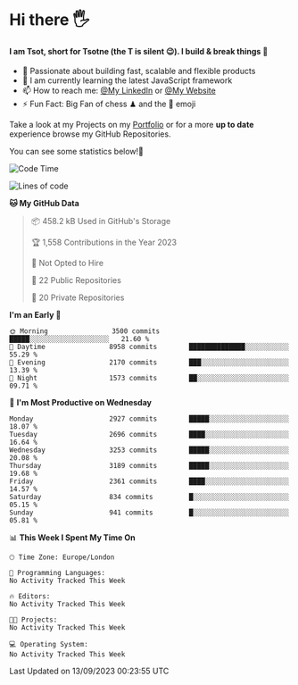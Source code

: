 # Hi there :raised_hand_with_fingers_splayed:
#### I am Tsot, short for Tsotne (the T is silent :wink:). I build & break things :space_invader:
- :telescope: Passionate about building fast, scalable and flexible products
- :seedling: I am currently learning the latest JavaScript framework 
- :mailbox: How to reach me: [@My LinkedIn](https://www.linkedin.com/in/tsotne-gvadzabia/) or [@My Website](https://tsotne.co.uk/contact)
- :zap: Fun Fact: Big Fan of chess ♟ and the 👾 emoji

Take a look at my Projects on my [Portfolio](https://tsotne.co.uk/) or for a more **up to date** experience browse my GitHub Repositories.

You can see some statistics below!:space_invader:
<!--START_SECTION:waka-->
![Code Time](http://img.shields.io/badge/Code%20Time-761%20hrs%202%20mins-blue)

![Lines of code](https://img.shields.io/badge/From%20Hello%20World%20I%27ve%20Written-7.2%20million%20lines%20of%20code-blue)

**🐱 My GitHub Data** 

> 📦 458.2 kB Used in GitHub's Storage 
 > 
> 🏆 1,558 Contributions in the Year 2023
 > 
> 🚫 Not Opted to Hire
 > 
> 📜 22 Public Repositories 
 > 
> 🔑 20 Private Repositories 
 > 
**I'm an Early 🐤** 

```text
🌞 Morning                3500 commits        █████░░░░░░░░░░░░░░░░░░░░   21.60 % 
🌆 Daytime                8958 commits        ██████████████░░░░░░░░░░░   55.29 % 
🌃 Evening                2170 commits        ███░░░░░░░░░░░░░░░░░░░░░░   13.39 % 
🌙 Night                  1573 commits        ██░░░░░░░░░░░░░░░░░░░░░░░   09.71 % 
```
📅 **I'm Most Productive on Wednesday** 

```text
Monday                   2927 commits        █████░░░░░░░░░░░░░░░░░░░░   18.07 % 
Tuesday                  2696 commits        ████░░░░░░░░░░░░░░░░░░░░░   16.64 % 
Wednesday                3253 commits        █████░░░░░░░░░░░░░░░░░░░░   20.08 % 
Thursday                 3189 commits        █████░░░░░░░░░░░░░░░░░░░░   19.68 % 
Friday                   2361 commits        ████░░░░░░░░░░░░░░░░░░░░░   14.57 % 
Saturday                 834 commits         █░░░░░░░░░░░░░░░░░░░░░░░░   05.15 % 
Sunday                   941 commits         █░░░░░░░░░░░░░░░░░░░░░░░░   05.81 % 
```


📊 **This Week I Spent My Time On** 

```text
🕑︎ Time Zone: Europe/London

💬 Programming Languages: 
No Activity Tracked This Week

🔥 Editors: 
No Activity Tracked This Week

🐱‍💻 Projects: 
No Activity Tracked This Week

💻 Operating System: 
No Activity Tracked This Week
```


 Last Updated on 13/09/2023 00:23:55 UTC
<!--END_SECTION:waka-->
